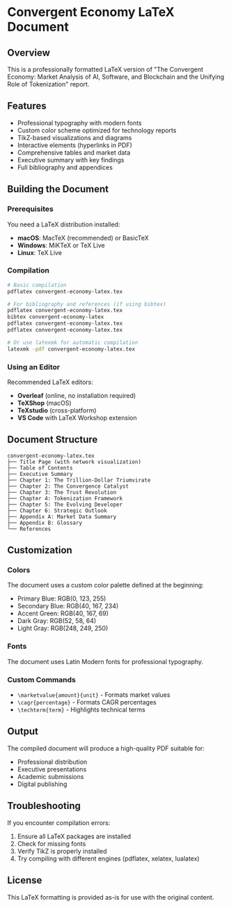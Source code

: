 # Convergent Economy LaTeX Document

## Overview
This is a professionally formatted LaTeX version of "The Convergent Economy: Market Analysis of AI, Software, and Blockchain and the Unifying Role of Tokenization" report.

## Features
- Professional typography with modern fonts
- Custom color scheme optimized for technology reports
- TikZ-based visualizations and diagrams
- Interactive elements (hyperlinks in PDF)
- Comprehensive tables and market data
- Executive summary with key findings
- Full bibliography and appendices

## Building the Document

### Prerequisites
You need a LaTeX distribution installed:
- **macOS**: MacTeX (recommended) or BasicTeX
- **Windows**: MiKTeX or TeX Live
- **Linux**: TeX Live

### Compilation
```bash
# Basic compilation
pdflatex convergent-economy-latex.tex

# For bibliography and references (if using bibtex)
pdflatex convergent-economy-latex.tex
bibtex convergent-economy-latex
pdflatex convergent-economy-latex.tex
pdflatex convergent-economy-latex.tex

# Or use latexmk for automatic compilation
latexmk -pdf convergent-economy-latex.tex
```

### Using an Editor
Recommended LaTeX editors:
- **Overleaf** (online, no installation required)
- **TeXShop** (macOS)
- **TeXstudio** (cross-platform)
- **VS Code** with LaTeX Workshop extension

## Document Structure

```
convergent-economy-latex.tex
├── Title Page (with network visualization)
├── Table of Contents
├── Executive Summary
├── Chapter 1: The Trillion-Dollar Triumvirate
├── Chapter 2: The Convergence Catalyst
├── Chapter 3: The Trust Revolution
├── Chapter 4: Tokenization Framework
├── Chapter 5: The Evolving Developer
├── Chapter 6: Strategic Outlook
├── Appendix A: Market Data Summary
├── Appendix B: Glossary
└── References
```

## Customization

### Colors
The document uses a custom color palette defined at the beginning:
- Primary Blue: RGB(0, 123, 255)
- Secondary Blue: RGB(40, 167, 234)
- Accent Green: RGB(40, 167, 69)
- Dark Gray: RGB(52, 58, 64)
- Light Gray: RGB(248, 249, 250)

### Fonts
The document uses Latin Modern fonts for professional typography.

### Custom Commands
- `\marketvalue{amount}{unit}` - Formats market values
- `\cagr{percentage}` - Formats CAGR percentages
- `\techterm{term}` - Highlights technical terms

## Output
The compiled document will produce a high-quality PDF suitable for:
- Professional distribution
- Executive presentations
- Academic submissions
- Digital publishing

## Troubleshooting

If you encounter compilation errors:
1. Ensure all LaTeX packages are installed
2. Check for missing fonts
3. Verify TikZ is properly installed
4. Try compiling with different engines (pdflatex, xelatex, lualatex)

## License
This LaTeX formatting is provided as-is for use with the original content.
